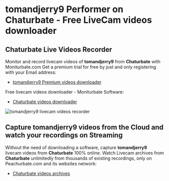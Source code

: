 # tomandjerry9 Performer on Chaturbate - Free LiveCam videos downloader

## Chaturbate Live Videos Recorder

Monitor and record livecam videos of **tomandjerry9** from **Chaturbate** with Moniturbate.com
Get a premium trial for free by just and only registering with your Email address:
* [tomandjerry9 Premium videos downloader](https://moniturbate.com/request-demo-licence-key.html)

Free livecam videos downloader - Moniturbate Software:
* [Chaturbate videos downloader](https://moniturbate.com/moniturbate-download-software.html)

![tomandjerry9 livecam videos recorder](https://peachurnet.com/templates/moniturbate-software.png)


## Capture tomandjerry9 videos from the Cloud and watch your recordings on Streaming

Without the need of downloading a software, capture **tomandjerry9** livecam videos from **Chaturbate** 100% online.
Watch Livecam archives from **Chaturbate** unlimitedly from thousands of existing recordings, only on Peachurbate.com and its websites network:
* [Chaturbate videos archives](https://peachurnet.com/)